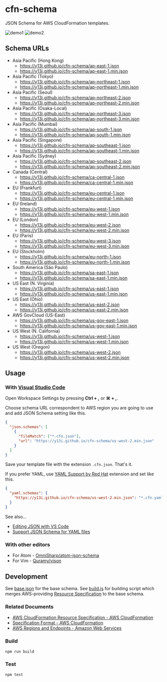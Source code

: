 # cfn-schema

JSON Schema for AWS CloudFormation templates.

![demo1](examples/1.gif)
![demo2](examples/2.gif)

## Schema URLs

- Asia Pacific (Hong Kong)
  - https://y13i.github.io/cfn-schema/ap-east-1.json
  - https://y13i.github.io/cfn-schema/ap-east-1.min.json
- Asia Pacific (Tokyo)
  - https://y13i.github.io/cfn-schema/ap-northeast-1.json
  - https://y13i.github.io/cfn-schema/ap-northeast-1.min.json
- Asia Pacific (Seoul)
  - https://y13i.github.io/cfn-schema/ap-northeast-2.json
  - https://y13i.github.io/cfn-schema/ap-northeast-2.min.json
- Asia Pacific (Osaka-Local)
  - https://y13i.github.io/cfn-schema/ap-northeast-3.json
  - https://y13i.github.io/cfn-schema/ap-northeast-3.min.json
- Asia Pacific (Mumbai)
  - https://y13i.github.io/cfn-schema/ap-south-1.json
  - https://y13i.github.io/cfn-schema/ap-south-1.min.json
- Asia Pacific (Singapore)
  - https://y13i.github.io/cfn-schema/ap-southeast-1.json
  - https://y13i.github.io/cfn-schema/ap-southeast-1.min.json
- Asia Pacific (Sydney)
  - https://y13i.github.io/cfn-schema/ap-southeast-2.json
  - https://y13i.github.io/cfn-schema/ap-southeast-2.min.json
- Canada (Central)
  - https://y13i.github.io/cfn-schema/ca-central-1.json
  - https://y13i.github.io/cfn-schema/ca-central-1.min.json
- EU (Frankfurt)
  - https://y13i.github.io/cfn-schema/eu-central-1.json
  - https://y13i.github.io/cfn-schema/eu-central-1.min.json
- EU (Ireland)
  - https://y13i.github.io/cfn-schema/eu-west-1.json
  - https://y13i.github.io/cfn-schema/eu-west-1.min.json
- EU (London)
  - https://y13i.github.io/cfn-schema/eu-west-2.json
  - https://y13i.github.io/cfn-schema/eu-west-2.min.json
- EU (Paris)
  - https://y13i.github.io/cfn-schema/eu-west-3.json
  - https://y13i.github.io/cfn-schema/eu-west-3.min.json
- EU (Stockholm)
  - https://y13i.github.io/cfn-schema/eu-north-1.json
  - https://y13i.github.io/cfn-schema/eu-north-1.min.json
- South America (São Paulo)
  - https://y13i.github.io/cfn-schema/sa-east-1.json
  - https://y13i.github.io/cfn-schema/sa-east-1.min.json
- US East (N. Virginia)
  - https://y13i.github.io/cfn-schema/us-east-1.json
  - https://y13i.github.io/cfn-schema/us-east-1.min.json
- US East (Ohio)
  - https://y13i.github.io/cfn-schema/us-east-2.json
  - https://y13i.github.io/cfn-schema/us-east-2.min.json
- AWS GovCloud (US-East)
  - https://y13i.github.io/cfn-schema/us-gov-east-1.json
  - https://y13i.github.io/cfn-schema/us-gov-east-1.min.json
- US West (N. California)
  - https://y13i.github.io/cfn-schema/us-west-1.json
  - https://y13i.github.io/cfn-schema/us-west-1.min.json
- US West (Oregon)
  - https://y13i.github.io/cfn-schema/us-west-2.json
  - https://y13i.github.io/cfn-schema/us-west-2.min.json

## Usage

### With [Visual Studio Code](https://code.visualstudio.com/)

Open Workspace Settings by pressing **Ctrl + ,** or **⌘ + ,**.

Choose schema URL correspondent to AWS region you are going to use and add JSON Schema setting like this.

```json
{
  "json.schemas": [
    {
      "fileMatch": ["*.cfn.json"],
      "url": "https://y13i.github.io/cfn-schema/us-west-2.min.json"
    }
  ]
}
```

Save your template file with the extension `.cfn.json`. That's it.

If you prefer YAML, use [YAML Support by Red Hat](https://marketplace.visualstudio.com/items?itemName=redhat.vscode-yaml) extension and set like this.

```json
{
  "yaml.schemas": {
    "https://y13i.github.io/cfn-schema/us-west-2.min.json": "*.cfn.yaml"
  }
}
```

See also...

- [Editing JSON with VS Code](https://code.visualstudio.com/docs/languages/json)
- [Support JSON Schema for YAML files](https://github.com/Microsoft/vscode/issues/1176)

### With other editors

- For Atom - [OmniSharp/atom-json-schema](https://github.com/OmniSharp/atom-json-schema)
- For Vim - [Quramy/vison](https://github.com/Quramy/vison)

## Development

See [base.json](src/base.json) for the base schema. See [build.js](src/build.js) for building script which merges AWS-providing [Resource Specification](https://docs.aws.amazon.com/AWSCloudFormation/latest/UserGuide/cfn-resource-specification.html) to the base schema.

### Related Documents

- [AWS CloudFormation Resource Specification - AWS CloudFormation](https://docs.aws.amazon.com/AWSCloudFormation/latest/UserGuide/cfn-resource-specification.html)
- [Specification Format - AWS CloudFormation](https://docs.aws.amazon.com/AWSCloudFormation/latest/UserGuide/cfn-resource-specification-format.html)
- [AWS Regions and Endpoints - Amazon Web Services](https://docs.aws.amazon.com/general/latest/gr/rande.html#cfn_region)

### Build

```sh
npm run build
```

### Test

```sh
npm test
```

